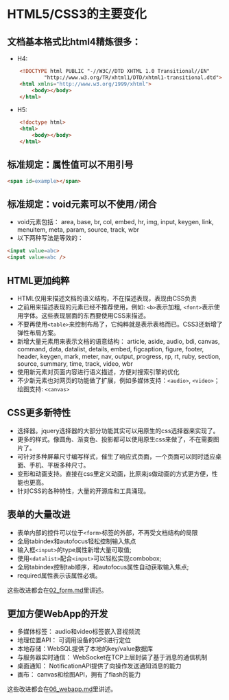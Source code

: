 # HTML5/CSS3的主要变化

## 文档基本格式比html4精炼很多：

* H4:
```html
    <!DOCTYPE html PUBLIC "-//W3C//DTD XHTML 1.0 Transitional//EN"
            "http://www.w3.org/TR/xhtml1/DTD/xhtml1-transitional.dtd">
    <html xmlns="http://www.w3.org/1999/xhtml">
        <body></body>
    </html>
```

* H5:
```html
    <!doctype html>
    <html>
        <body></body>
    </html>
```

## 标准规定：属性值可以不用引号

```html
<span id=example></span>
```

## 标准规定：void元素可以不使用`/`闭合

* void元素包括：     area, base, br, col, embed, hr, img, input, keygen, link, menuitem, meta, param, source, track, wbr 
* 以下两种写法是等效的：
```html
<input value=abc>
<input value=abc />
```

## HTML更加纯粹

* HTML仅用来描述文档的语义结构，不在描述表现，表现由CSS负责
* 之前用来描述表现的元素已经不推荐使用，例如: `<b>`表示加粗, `<font>`表示使用字体。这些表现层面的东西要使用CSS来描述。
* 不要再使用`<table>`来控制布局了，它纯粹就是表示表格而已。CSS3还新增了弹性布局方案。
* 新增大量元素用来表示文档的语意结构： article, aside, audio, bdi, canvas, command, data, datalist, details, embed, figcaption, figure, footer, header, keygen, mark, meter, nav, output, progress, rp, rt, ruby, section, source, summary, time, track, video, wbr
* 使用新元素对页面内容进行语义描述，方便对搜索引擎的优化
* 不少新元素也对网页的功能做了扩展，例如多媒体支持：`<audio>`, `<video>`；绘图支持: `<canvas>`

## CSS更多新特性

* 选择器。jquery选择器的大部分功能其实可以用原生的css选择器来实现了。
* 更多的样式。像圆角、渐变色、投影都可以使用原生css来做了，不在需要图片了。
* 可针对多种屏幕尺寸编写样式，催生了响应式页面，一个页面可以同时适应桌面、手机、平板多种尺寸。
* 变形和动画支持。直接在css里定义动画，比原来js做动画的方式更方便，性能也更高。
* 针对CSS的各种特性，大量的开源库和工具涌现。

## 表单的大量改进

* 表单内部的控件可以位于`<form>`标签的外部，不再受文档结构的局限
* 全局tabindex和autofocus轻松控制输入焦点
* 输入框`<input>`的type属性新增大量可取值;
* 使用`<datalist>`配合`<input>`可以轻松实现combobox;
* 全局tabindex控制tab顺序，和autofocus属性自动获取输入焦点;
* required属性表示该属性必填。

这些改进都会在[02_form.md](02_form.md)里讲述。

## 更加方便WebApp的开发

* 多媒体标签： audio和video标签嵌入音视频流
* 地理位置API： 可调用设备的GPS进行定位
* 本地存储：WebSQL提供了本地的key/value数据库
* 与服务器实时通信： WebSocket在TCP上层封装了基于消息的通信机制
* 桌面通知： NotificationAPI提供了向操作发送通知消息的能力
* 画布： canvas和绘图API，拥有了flash的能力

这些改进都会在[06_webapp.md](06_webapp.md)里讲述。